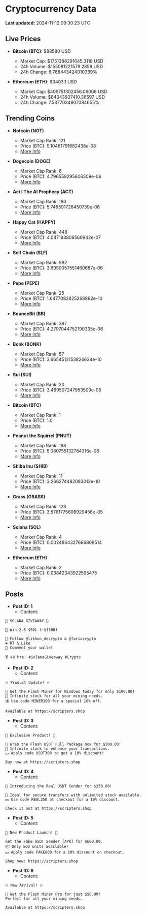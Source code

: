 # Cryptocurrency Data

**Last updated:** 2024-11-12 09:30:23 UTC

## Live Prices
- **Bitcoin (BTC)**: $88580 USD
  - Market Cap: $1751388291645.3118 USD
  - 24h Volume: $155081221579.2858 USD
  - 24h Change: 8.768443424010389%

- **Ethereum (ETH)**: $3403.1 USD
  - Market Cap: $409751302456.06006 USD
  - 24h Volume: $64343937410.36597 USD
  - 24h Change: 7.5377034907084655%

## Trending Coins
- **Notcoin (NOT)**
  - Market Cap Rank: 121
  - Price (BTC): 9.10461791682438e-08
  - [More Info](https://www.coingecko.com/en/coins/notcoin)

- **Dogecoin (DOGE)**
  - Market Cap Rank: 6
  - Price (BTC): 4.796559295606509e-06
  - [More Info](https://www.coingecko.com/en/coins/dogecoin)

- **Act I The AI Prophecy (ACT)**
  - Market Cap Rank: 180
  - Price (BTC): 5.748591726450739e-06
  - [More Info](https://www.coingecko.com/en/coins/act-i-the-ai-prophecy)

- **Happy Cat (HAPPY)**
  - Market Cap Rank: 448
  - Price (BTC): 4.047193808560942e-07
  - [More Info](https://www.coingecko.com/en/coins/happycat)

- **Self Chain (SLF)**
  - Market Cap Rank: 982
  - Price (BTC): 3.6950057551460687e-06
  - [More Info](https://www.coingecko.com/en/coins/self-chain)

- **Pepe (PEPE)**
  - Market Cap Rank: 25
  - Price (BTC): 1.6477082825268962e-10
  - [More Info](https://www.coingecko.com/en/coins/pepe)

- **BounceBit (BB)**
  - Market Cap Rank: 387
  - Price (BTC): 4.2797044752190335e-06
  - [More Info](https://www.coingecko.com/en/coins/bouncebit)

- **Bonk (BONK)**
  - Market Cap Rank: 57
  - Price (BTC): 3.6654512153826634e-10
  - [More Info](https://www.coingecko.com/en/coins/bonk)

- **Sui (SUI)**
  - Market Cap Rank: 20
  - Price (BTC): 3.469507247953509e-05
  - [More Info](https://www.coingecko.com/en/coins/sui)

- **Bitcoin (BTC)**
  - Market Cap Rank: 1
  - Price (BTC): 1.0
  - [More Info](https://www.coingecko.com/en/coins/bitcoin)

- **Peanut the Squirrel (PNUT)**
  - Market Cap Rank: 188
  - Price (BTC): 5.080755132784316e-06
  - [More Info](https://www.coingecko.com/en/coins/peanut-the-squirrel)

- **Shiba Inu (SHIB)**
  - Market Cap Rank: 11
  - Price (BTC): 3.266274482093013e-10
  - [More Info](https://www.coingecko.com/en/coins/shiba-inu)

- **Grass (GRASS)**
  - Market Cap Rank: 128
  - Price (BTC): 3.5761775606929456e-05
  - [More Info](https://www.coingecko.com/en/coins/grass)

- **Solana (SOL)**
  - Market Cap Rank: 4
  - Price (BTC): 0.0024864327666808514
  - [More Info](https://www.coingecko.com/en/coins/solana)

- **Ethereum (ETH)**
  - Market Cap Rank: 2
  - Price (BTC): 0.03842343922595475
  - [More Info](https://www.coingecko.com/en/coins/ethereum)

## Posts
- **Post ID: 1**
  - Content:
```
🚀 SOLANA GIVEAWAY 🚀

🎁 Win 2.6 $SOL (~$1300)

🤝 Follow @likhon_decrypto & @fariacrypto
❤️ RT & Like
💬 Comment your wallet

⏳ 48 hrs! #SolanaGiveaway #Crypto
```

- **Post ID: 2**
  - Content:
```
🔥 Product Update! 🔥

🚀 Get the Flash Miner for Windows today for only $100.00!
🔋 Infinite stock for all your mining needs.
💰 Use code MINER100 for a special 10% off.

Available at https://scripters.shop
```

- **Post ID: 3**
  - Content:
```
🎁 Exclusive Product! 🎁

💸 Grab the Flash USDT Full Package now for $300.00!
🎉 Infinite stock to enhance your transactions.
💵 Apply code USDT300 to get a 10% discount!

Buy now at https://scripters.shop
```

- **Post ID: 4**
  - Content:
```
💎 Introducing the Real USDT Sender for $250.00!

💼 Ideal for secure transfers with unlimited stock available.
💵 Use code REAL250 at checkout for a 10% discount.

Check it out at https://scripters.shop
```

- **Post ID: 5**
  - Content:
```
🚀 New Product Launch! 🚀

Get the Fake USDT Sender [APK] for $600.00.
📦 Only 500 units available!
💵 Apply code FAKE600 for a 10% discount on checkout.

Shop now: https://scripters.shop
```

- **Post ID: 6**
  - Content:
```
🔥 New Arrival! 🔥

💸 Get the Flash Miner Pro for just $50.00!
Perfect for all your mining needs.

Available at https://scripters.shop
```

